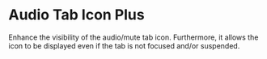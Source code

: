 
# Audio Tab Icon Plus

Enhance the visibility of the audio/mute tab icon. Furthermore, it allows the icon to be displayed even if the tab is not focused and/or suspended.

